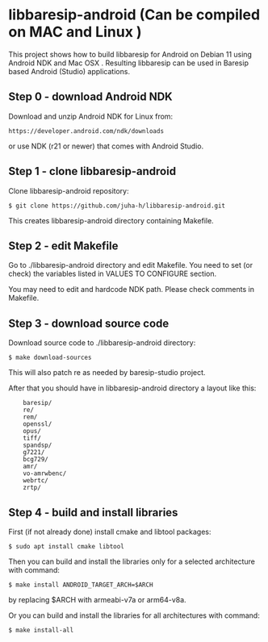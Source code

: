 libbaresip-android (Can be compiled on MAC and Linux )
==================

This project shows how to build libbaresip for Android on Debian 11 using Android NDK and Mac OSX . Resulting libbaresip can be used in Baresip based Android (Studio) applications.

## Step 0 - download Android NDK

Download and unzip Android NDK for Linux from:
```
https://developer.android.com/ndk/downloads
```
or use NDK (r21 or newer) that comes with Android Studio.

## Step 1 - clone libbaresip-android

Clone libbaresip-android repository:
```
$ git clone https://github.com/juha-h/libbaresip-android.git
```
This creates libbaresip-android directory containing Makefile.

## Step 2 - edit Makefile

Go to ./libbaresip-android directory and edit Makefile. You need to set (or check) the variables listed in VALUES TO CONFIGURE section.

You may need to edit and hardcode NDK path. Please check comments in Makefile.

## Step 3 - download source code

Download source code to ./libbaresip-android directory:
```
$ make download-sources
```
This will also patch re as needed by baresip-studio project.

After that you should have in libbaresip-android directory a layout like this:
```
    baresip/
    re/
    rem/
    openssl/
    opus/
    tiff/
    spandsp/
    g7221/
    bcg729/
    amr/
    vo-amrwbenc/
    webrtc/
    zrtp/
```

## Step 4 - build and install libraries

First (if not already done) install cmake and libtool packages:
```
$ sudo apt install cmake libtool
```
Then you can build and install the libraries only for a selected architecture with command:
```
$ make install ANDROID_TARGET_ARCH=$ARCH
```
by replacing $ARCH with armeabi-v7a or arm64-v8a.

Or you can build and install the libraries for all architectures with command:
```
$ make install-all
```

